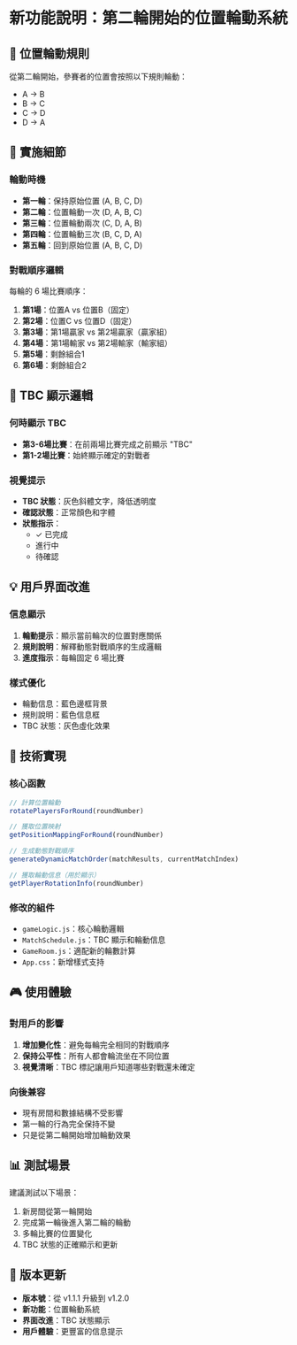 # 新功能說明：第二輪開始的位置輪動系統

## 🔄 位置輪動規則

從第二輪開始，參賽者的位置會按照以下規則輪動：
- A → B
- B → C  
- C → D
- D → A

## 📝 實施細節

### 輪動時機
- **第一輪**：保持原始位置 (A, B, C, D)
- **第二輪**：位置輪動一次 (D, A, B, C)
- **第三輪**：位置輪動兩次 (C, D, A, B)
- **第四輪**：位置輪動三次 (B, C, D, A)
- **第五輪**：回到原始位置 (A, B, C, D)

### 對戰順序邏輯
每輪的 6 場比賽順序：
1. **第1場**：位置A vs 位置B（固定）
2. **第2場**：位置C vs 位置D（固定）
3. **第3場**：第1場贏家 vs 第2場贏家（贏家組）
4. **第4場**：第1場輸家 vs 第2場輸家（輸家組）
5. **第5場**：剩餘組合1
6. **第6場**：剩餘組合2

## 🎯 TBC 顯示邏輯

### 何時顯示 TBC
- **第3-6場比賽**：在前兩場比賽完成之前顯示 "TBC"
- **第1-2場比賽**：始終顯示確定的對戰者

### 視覺提示
- **TBC 狀態**：灰色斜體文字，降低透明度
- **確認狀態**：正常顏色和字體
- **狀態指示**：
  - ✓ 已完成
  - 進行中
  - 待確認

## 💡 用戶界面改進

### 信息顯示
1. **輪動提示**：顯示當前輪次的位置對應關係
2. **規則說明**：解釋動態對戰順序的生成邏輯
3. **進度指示**：每輪固定 6 場比賽

### 樣式優化
- 輪動信息：藍色邊框背景
- 規則說明：藍色信息框
- TBC 狀態：灰色虛化效果

## 🔧 技術實現

### 核心函數
```javascript
// 計算位置輪動
rotatePlayersForRound(roundNumber)

// 獲取位置映射
getPositionMappingForRound(roundNumber) 

// 生成動態對戰順序
generateDynamicMatchOrder(matchResults, currentMatchIndex)

// 獲取輪動信息（用於顯示）
getPlayerRotationInfo(roundNumber)
```

### 修改的組件
- `gameLogic.js`：核心輪動邏輯
- `MatchSchedule.js`：TBC 顯示和輪動信息
- `GameRoom.js`：適配新的輪數計算
- `App.css`：新增樣式支持

## 🎮 使用體驗

### 對用戶的影響
1. **增加變化性**：避免每輪完全相同的對戰順序
2. **保持公平性**：所有人都會輪流坐在不同位置
3. **視覺清晰**：TBC 標記讓用戶知道哪些對戰還未確定

### 向後兼容
- 現有房間和數據結構不受影響
- 第一輪的行為完全保持不變
- 只是從第二輪開始增加輪動效果

## 📊 測試場景

建議測試以下場景：
1. 新房間從第一輪開始
2. 完成第一輪後進入第二輪的輪動
3. 多輪比賽的位置變化
4. TBC 狀態的正確顯示和更新

## 🚀 版本更新

- **版本號**：從 v1.1.1 升級到 v1.2.0
- **新功能**：位置輪動系統
- **界面改進**：TBC 狀態顯示
- **用戶體驗**：更豐富的信息提示